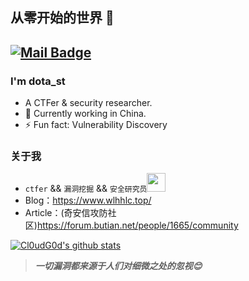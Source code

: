## 从零开始的世界 👋
[![Mail Badge](https://img.shields.io/badge/-admin@wlhhlc.top-c14438?style=flat&logo=Gmail&logoColor=white&link=mailto:admin@wlhhlc.top)](admin@wlhhlc.top)
---

### I'm dota_st

- A CTFer & security researcher.
- 🌱 Currently working in China.
- ⚡ Fun fact: Vulnerability Discovery


### 关于我
- `ctfer` && `漏洞挖掘` && `安全研究员`<img src="https://media.giphy.com/media/WUlplcMpOCEmTGBtBW/giphy.gif" width="30"><br>
- Blog：https://www.wlhhlc.top/
- Article：(奇安信攻防社区)https://forum.butian.net/people/1665/community

[![Cl0udG0d's github stats](https://github-readme-stats.vercel.app/api?username=dota-st&show_icons=true&theme=onedark)](https://github.com/anuraghazra/github-readme-stats)

> ***一切漏洞都来源于人们对细微之处的忽视😊***

